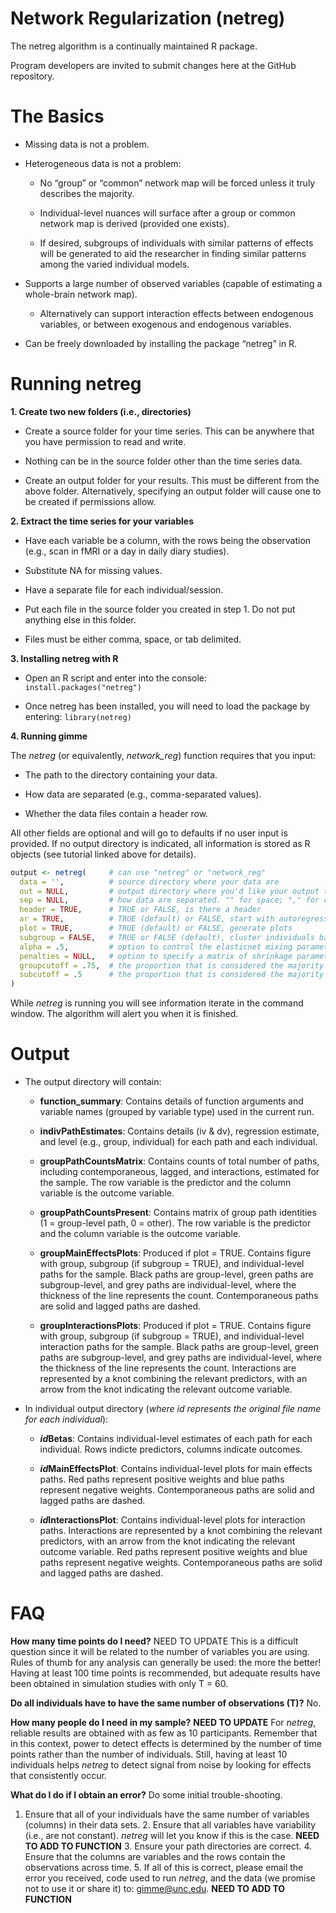 <!-- README.md is generated from README.Rmd. Please edit that file -->
**Network Regularization (netreg)**
===================================

The netreg algorithm is a continually maintained R package.

Program developers are invited to submit changes here at the GitHub
repository.

**The Basics**
==============

-   Missing data is not a problem.

-   Heterogeneous data is not a problem:

    -   No “group” or “common” network map will be forced unless it
        truly describes the majority.

    -   Individual-level nuances will surface after a group or common
        network map is derived (provided one exists).

    -   If desired, subgroups of individuals with similar patterns of
        effects will be generated to aid the researcher in finding
        similar patterns among the varied individual models.

-   Supports a large number of observed variables (capable of estimating
    a whole-brain network map).

    -   Alternatively can support interaction effects between endogenous
        variables, or between exogenous and endogenous variables.

-   Can be freely downloaded by installing the package “netreg” in R.

**Running netreg**
==================

**1. Create two new folders (i.e., directories)**

-   Create a source folder for your time series. This can be anywhere
    that you have permission to read and write.

-   Nothing can be in the source folder other than the time series data.

-   Create an output folder for your results. This must be different
    from the above folder. Alternatively, specifying an output folder
    will cause one to be created if permissions allow.

**2. Extract the time series for your variables**

-   Have each variable be a column, with the rows being the observation
    (e.g., scan in fMRI or a day in daily diary studies).

-   Substitute NA for missing values.

-   Have a separate file for each individual/session.

-   Put each file in the source folder you created in step 1. Do not put
    anything else in this folder.

-   Files must be either comma, space, or tab delimited.

**3. Installing netreg with R**

-   Open an R script and enter into the console:
    `install.packages("netreg")`

-   Once netreg has been installed, you will need to load the package by
    entering: `library(netreg)`

**4. Running gimme**

The *netreg* (or equivalently, *network\_reg*) function requires that
you input:

-   The path to the directory containing your data.

-   How data are separated (e.g., comma-separated values).

-   Whether the data files contain a header row.

All other fields are optional and will go to defaults if no user input
is provided. If no output directory is indicated, all information is
stored as R objects (see tutorial linked above for details).

``` r
output <- netreg(     # can use "netreg" or "network_reg"
  data = '',          # source directory where your data are 
  out = NULL,         # output directory where you'd like your output to go (if NULL, output will only be saved in a list object)
  sep = NULL,         # how data are separated. "" for space; "," for comma, "/t" for tab-delimited
  header = TRUE,      # TRUE or FALSE, is there a header
  ar = TRUE,          # TRUE (default) or FALSE, start with autoregressive paths open
  plot = TRUE,        # TRUE (default) or FALSE, generate plots
  subgroup = FALSE,   # TRUE or FALSE (default), cluster individuals based on similarities in effects
  alpha = .5,         # option to control the elasticnet mixing parameter; alpha = .5 (default), alpha = 1 is the lasso penalty, alpha = 0 is the ridge regression penalty
  penalties = NULL,   # option to specify a matrix of shrinkage parameters that will control the initial search for a group-level network map
  groupcutoff = .75,  # the proportion that is considered the majority at the group level
  subcutoff = .5      # the proportion that is considered the majority at the subgroup level
)        
```

While *netreg* is running you will see information iterate in the
command window. The algorithm will alert you when it is finished.

**Output**
==========

-   The output directory will contain:

    -   **function\_summary**: Contains details of function arguments
        and variable names (grouped by variable type) used in the
        current run.

    -   **indivPathEstimates**: Contains details (iv & dv), regression
        estimate, and level (e.g., group, individual) for each path and
        each individual.

    -   **groupPathCountsMatrix**: Contains counts of total number of
        paths, including contemporaneous, lagged, and interactions,
        estimated for the sample. The row variable is the predictor and
        the column variable is the outcome variable.

    -   **groupPathCountsPresent**: Contains matrix of group path
        identities (1 = group-level path, 0 = other). The row variable
        is the predictor and the column variable is the outcome
        variable.

    -   **groupMainEffectsPlots**: Produced if plot = TRUE. Contains
        figure with group, subgroup (if subgroup = TRUE), and
        individual-level paths for the sample. Black paths are
        group-level, green paths are subgroup-level, and grey paths are
        individual-level, where the thickness of the line represents the
        count. Contemporaneous paths are solid and lagged paths are
        dashed.

    -   **groupInteractionsPlots**: Produced if plot = TRUE. Contains
        figure with group, subgroup (if subgroup = TRUE), and
        individual-level interaction paths for the sample. Black paths
        are group-level, green paths are subgroup-level, and grey paths
        are individual-level, where the thickness of the line represents
        the count. Interactions are represented by a knot combining the
        relevant predictors, with an arrow from the knot indicating the
        relevant outcome variable.

-   In individual output directory (*where id represents the original
    file name for each individual*):

    -   ***id*Betas**: Contains individual-level estimates of each path
        for each individual. Rows indicte predictors, columns indicate
        outcomes.

    -   ***id*MainEffectsPlot**: Contains individual-level plots for
        main effects paths. Red paths represent positive weights and
        blue paths represent negative weights. Contemporaneous paths are
        solid and lagged paths are dashed.

    -   ***id*InteractionsPlot**: Contains individual-level plots for
        interaction paths. Interactions are represented by a knot
        combining the relevant predictors, with an arrow from the knot
        indicating the relevant outcome variable. Red paths represent
        positive weights and blue paths represent negative weights.
        Contemporaneous paths are solid and lagged paths are dashed.

**FAQ**
=======

**How many time points do I need?** NEED TO UPDATE This is a difficult
question since it will be related to the number of variables you are
using. Rules of thumb for any analysis can generally be used: the more
the better! Having at least 100 time points is recommended, but adequate
results have been obtained in simulation studies with only T = 60.

**Do all individuals have to have the same number of observations (T)?**
No.

**How many people do I need in my sample?** **NEED TO UPDATE** For
*netreg*, reliable results are obtained with as few as 10 participants.
Remember that in this context, power to detect effects is determined by
the number of time points rather than the number of individuals. Still,
having at least 10 individuals helps *netreg* to detect signal from
noise by looking for effects that consistently occur.

**What do I do if I obtain an error?** Do some initial trouble-shooting.
1. Ensure that all of your individuals have the same number of variables
(columns) in their data sets. 2. Ensure that all variables have
variability (i.e., are not constant). *netreg* will let you know if this
is the case. **NEED TO ADD TO FUNCTION** 3. Ensure your path directories
are correct. 4. Ensure that the columns are variables and the rows
contain the observations across time. 5. If all of this is correct,
please email the error you received, code used to run *netreg*, and the
data (we promise not to use it or share it) to:
<a href="mailto:gimme@unc.edu" class="email">gimme@unc.edu</a>. **NEED
TO ADD TO FUNCTION**
